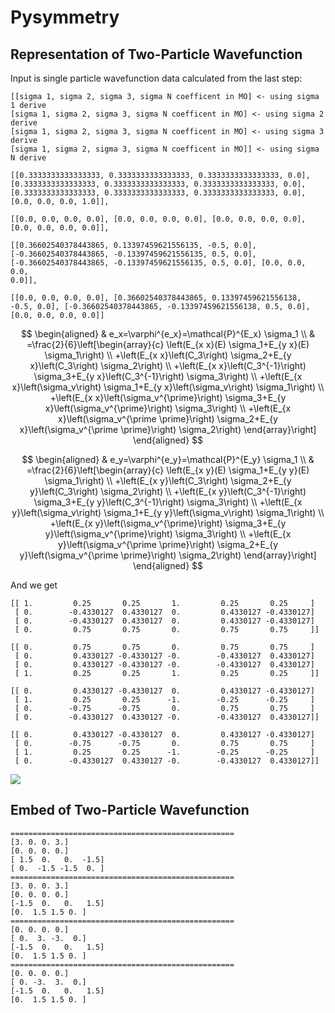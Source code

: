 # Pysymmetry

## Representation of Two-Particle Wavefunction

Input is single particle wavefunction data calculated from the last step:

```
[[sigma 1, sigma 2, sigma 3, sigma N coefficent in MO] <- using sigma 1 derive
[sigma 1, sigma 2, sigma 3, sigma N coefficent in MO] <- using sigma 2 derive
[sigma 1, sigma 2, sigma 3, sigma N coefficent in MO] <- using sigma 3 derive
[sigma 1, sigma 2, sigma 3, sigma N coefficent in MO]] <- using sigma N derive

[[0.3333333333333333, 0.3333333333333333, 0.3333333333333333, 0.0], [0.3333333333333333, 0.3333333333333333, 0.3333333333333333, 0.0], [0.3333333333333333, 0.3333333333333333, 0.3333333333333333, 0.0], [0.0, 0.0, 0.0, 1.0]],

[[0.0, 0.0, 0.0, 0.0], [0.0, 0.0, 0.0, 0.0], [0.0, 0.0, 0.0, 0.0], [0.0, 0.0, 0.0, 0.0]],

[[0.36602540378443865, 0.13397459621556135, -0.5, 0.0], [-0.36602540378443865, -0.13397459621556135, 0.5, 0.0], [-0.36602540378443865, -0.13397459621556135, 0.5, 0.0], [0.0, 0.0, 0.0, 
0.0]],

[[0.0, 0.0, 0.0, 0.0], [0.36602540378443865, 0.13397459621556138, -0.5, 0.0], [-0.36602540378443865, -0.13397459621556138, 0.5, 0.0], [0.0, 0.0, 0.0, 0.0]]
```

$$
\begin{aligned}
& e_x=\varphi^{e_x}=\mathcal{P}^{E_x} \sigma_1 \\
& =\frac{2}{6}\left[\begin{array}{c}
\left(E_{x x}(E) \sigma_1+E_{y x}(E) \sigma_1\right) \\
+\left(E_{x x}\left(C_3\right) \sigma_2+E_{y x}\left(C_3\right) \sigma_2\right) \\
+\left(E_{x x}\left(C_3^{-1}\right) \sigma_3+E_{y x}\left(C_3^{-1}\right) \sigma_3\right) \\
+\left(E_{x x}\left(\sigma_v\right) \sigma_1+E_{y x}\left(\sigma_v\right) \sigma_1\right) \\
+\left(E_{x x}\left(\sigma_v^{\prime}\right) \sigma_3+E_{y x}\left(\sigma_v^{\prime}\right) \sigma_3\right) \\
+\left(E_{x x}\left(\sigma_v^{\prime \prime}\right) \sigma_2+E_{y x}\left(\sigma_v^{\prime \prime}\right) \sigma_2\right)
\end{array}\right]
\end{aligned}
$$

$$
\begin{aligned}
& e_y=\varphi^{e_y}=\mathcal{P}^{E_y} \sigma_1 \\
& =\frac{2}{6}\left[\begin{array}{c}
\left(E_{x y}(E) \sigma_1+E_{y y}(E) \sigma_1\right) \\
+\left(E_{x y}\left(C_3\right) \sigma_2+E_{y y}\left(C_3\right) \sigma_2\right) \\
+\left(E_{x y}\left(C_3^{-1}\right) \sigma_3+E_{y y}\left(C_3^{-1}\right) \sigma_3\right) \\
+\left(E_{x y}\left(\sigma_v\right) \sigma_1+E_{y y}\left(\sigma_v\right) \sigma_1\right) \\
+\left(E_{x y}\left(\sigma_v^{\prime}\right) \sigma_3+E_{y y}\left(\sigma_v^{\prime}\right) \sigma_3\right) \\
+\left(E_{x y}\left(\sigma_v^{\prime \prime}\right) \sigma_2+E_{y y}\left(\sigma_v^{\prime \prime}\right) \sigma_2\right)
\end{array}\right]
\end{aligned}
$$

And we get

```
[[ 1.         0.25       0.25       1.         0.25       0.25     ]
 [ 0.        -0.4330127  0.4330127  0.         0.4330127 -0.4330127]
 [ 0.        -0.4330127  0.4330127  0.         0.4330127 -0.4330127]
 [ 0.         0.75       0.75       0.         0.75       0.75     ]]
 
[[ 0.         0.75       0.75       0.         0.75       0.75     ]
 [ 0.         0.4330127 -0.4330127 -0.        -0.4330127  0.4330127]
 [ 0.         0.4330127 -0.4330127 -0.        -0.4330127  0.4330127]
 [ 1.         0.25       0.25       1.         0.25       0.25     ]]
 
[[ 0.         0.4330127 -0.4330127  0.         0.4330127 -0.4330127]
 [ 1.         0.25       0.25      -1.        -0.25      -0.25     ]
 [ 0.        -0.75      -0.75       0.         0.75       0.75     ]
 [ 0.        -0.4330127  0.4330127 -0.        -0.4330127  0.4330127]]
 
[[ 0.         0.4330127 -0.4330127  0.         0.4330127 -0.4330127]
 [ 0.        -0.75      -0.75       0.         0.75       0.75     ]
 [ 1.         0.25       0.25      -1.        -0.25      -0.25     ]
 [ 0.        -0.4330127  0.4330127 -0.        -0.4330127  0.4330127]]
```

 ![](https://cdn.mathpix.com/snip/images/719p5GkJw-VUdr1LZSK_89X0YCavGdYaxWTFiSDgGpY.original.fullsize.png)

## Embed of Two-Particle Wavefunction

```
==================================================
[3. 0. 0. 3.]
[0. 0. 0. 0.]
[ 1.5  0.   0.  -1.5]
[ 0.  -1.5 -1.5  0. ]
==================================================
[3. 0. 0. 3.]
[0. 0. 0. 0.]
[-1.5  0.   0.   1.5]
[0.  1.5 1.5 0. ]
==================================================
[0. 0. 0. 0.]
[ 0.  3. -3.  0.]
[-1.5  0.   0.   1.5]
[0.  1.5 1.5 0. ]
==================================================
[0. 0. 0. 0.]
[ 0. -3.  3.  0.]
[-1.5  0.   0.   1.5]
[0.  1.5 1.5 0. ]
```
